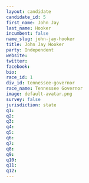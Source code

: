```yaml
---
layout: candidate
candidate_id: 5
first_name: John Jay
last_name: Hooker
incumbent: false
name_slug: john-jay-hooker
title: John Jay Hooker
party: Independent
website: 
twitter: 
facebook: 
bio: 
race_id: 1
div_id: tennessee-governor
race_name: Tennessee Governor
image: default-avatar.png
survey: false
jurisdiction: state
q1: 
q2: 
q3: 
q4: 
q5: 
q6: 
q7: 
q8: 
q9: 
q10: 
q11: 
q12: 
---
```

